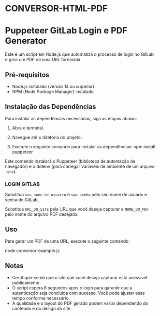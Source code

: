 # CONVERSOR-HTML-PDF

# Puppeteer GitLab Login e PDF Generator

Este é um script em Node.js que automatiza o processo de login no GitLab e gera um PDF de uma URL fornecida.

## Pré-requisitos

- Node.js instalado (versão 14 ou superior)
- NPM (Node Package Manager) instalado

## Instalação das Dependências

Para instalar as dependências necessárias, siga as etapas abaixo:

1. Abra o terminal.

2. Navegue até o diretório do projeto:

3. Execute o seguinte comando para instalar as dependências:
npm install puppeteer


Este comando instalará o Puppeteer (biblioteca de automação de navegador) e o dotenv (para carregar variáveis de ambiente de um arquivo `.env`).

### LOGIN GITLAB
Substitua `seu_nome_de_usuario` e `sua_senha` pelo seu nome de usuário e senha do GitLab.

Substitua `URL_DO_SITE` pela URL que você deseja capturar e `NOME_DO_PDF` pelo nome do arquivo PDF desejado.

## Uso

Para gerar um PDF de uma URL, execute o seguinte comando:

node conversor-example.js

## Notas

- Certifique-se de que o site que você deseja capturar está acessível publicamente.
- O script espera 8 segundos após o login para garantir que a autenticação seja concluída com sucesso. Você pode ajustar esse tempo conforme necessário.
- A qualidade e o layout do PDF gerado podem variar dependendo do conteúdo e do design do site.




